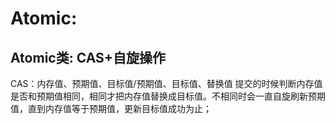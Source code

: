 # Atomic:

## Atomic类: CAS+自旋操作
CAS：内存值、预期值、目标值/预期值、目标值、替换值
提交的时候判断内存值是否和预期值相同，相同才把内存值替换成目标值。不相同时会一直自旋刷新预期值，直到内存值等于预期值，更新目标值成功为止；